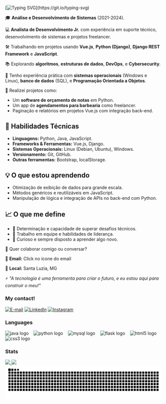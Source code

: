 <img align="right" alt="" height="300px" src="./me.png">

[![Typing SVG](https://readme-typing-svg.demolab.com?font=Fira+Code&pause=1000&color=38C2FF&random=false&width=435&lines=Ol%C3%A1!!+Sou+o+Marcos!)](https://git.io/typing-svg)



<section>
        <p>🎓 <strong> Análise e Desenvolvimento de Sistemas</strong> (2021-2024).</p>
        <p>💻 <strong>Analista de Desenvolvimento Jr.</strong> com experiência em suporte técnico, desenvolvimento de sistemas e projetos freelancer.</p>
        <p>🛠️ Trabalhando em projetos usando <strong>Vue.js</strong>, <strong>Python (Django)</strong>, <strong>Django REST Framework</strong> e <strong>JavaScript</strong>.</p>
        <p>📚 Explorando <strong>algoritmos</strong>, <strong>estruturas de dados</strong>, <strong>DevOps</strong>, e <strong>Cybersecurity</strong>.</p>
        <p>🌟 Tenho experiência prática com <strong>sistemas operacionais</strong> (Windows e Linux), <strong>banco de dados</strong> (SQL), e <strong>Programação Orientada a Objetos</strong>.</p>
        <p>🔧 Realizei projetos como:</p>
        <ul>
            <li>Um <strong>software de orçamento de notas</strong> em Python.</li>
            <li>Um app de <strong>agendamentos para barbearia</strong> como freelancer.</li>
            <li>Paginação e relatórios em projetos Vue.js com integração back-end.</li>
        </ul>
    </section>
    <section>
        <h2>🚀 Habilidades Técnicas</h2>
        <ul>
            <li><strong>Linguagens:</strong> Python, Java, JavaScript.</li>
            <li><strong>Frameworks & Ferramentas:</strong> Vue.js, Django.</li>
            <li><strong>Sistemas Operacionais:</strong> Linux (Debian, Ubuntu), Windows.</li>
            <li><strong>Versionamento:</strong> Git, GitHub.</li>
            <li><strong>Outras ferramentas:</strong> Bootstrap, localStorage.</li>
        </ul>
    </section>
    <section>
        <h2>💡 O que estou aprendendo</h2>
        <ul>
            <li>Otimização de exibição de dados para grande escala.</li>
            <li>Métodos genéricos e reutilizáveis em JavaScript.</li>
            <li>Manipulação de lógica e integração de APIs no back-end com Python.</li>
        </ul>
    </section>
    <section>
        <h2>📈 O que me define</h2>
        <ul>
            <li>📌 Determinação e capacidade de superar desafios técnicos.</li>
            <li>🤝 Trabalho em equipe e habilidades de liderança.</li>
            <li>🌟 Curioso e sempre disposto a aprender algo novo.</li>
        </ul>
    </section>
    <footer>
        <p>💬 Quer colaborar comigo ou conversar?</p>
        <p>📧 <strong>Email:</strong> Click no icone do email</p>
        <p>📍 <strong>Local:</strong> Santa Luzia, MG</p>
        <p>⚡ <em>"A tecnologia é uma ferramenta para criar o futuro, e eu estou aqui para construir o meu!"</em></p>
    </footer>

<h3 align="left">My contact!</h3>

[![E-mail](https://img.shields.io/badge/-Email-000?style=for-the-badge&logo=microsoft-outlook&logoColor=blue&color:FFF)](mailto:marcosviinicius@gmail.com)
[![LinkedIn](https://img.shields.io/badge/-LinkedIn-000?style=for-the-badge&logo=linkedin&logoColor=blue&color:FFF)](https://www.linkedin.com/in/marcos-barbosa-b51516203/)
[![Instagram](https://img.shields.io/badge/-Instagram-000?style=for-the-badge&logo=instagram&logoColor=blue&color:FFF)](https://www.instagram.com/vintec.dev/)

<h3 align="left"> Languages</h3>

<div align="left">
  <img src="https://cdn.jsdelivr.net/gh/devicons/devicon/icons/java/java-original.svg" height="40" alt="java logo"  />
  <img width="8" />
  <img src="https://cdn.jsdelivr.net/gh/devicons/devicon/icons/python/python-original.svg" height="40" alt="python logo"  />
  <img width="8" />
  <img src="https://cdn.jsdelivr.net/gh/devicons/devicon/icons/mysql/mysql-original.svg" height="40" alt="mysql logo"  />
  <img width="8" />
  <img src="https://cdn.jsdelivr.net/gh/devicons/devicon/icons/flask/flask-original.svg" height="40" alt="flask logo"  />
  <img width="8" />
  <img src="https://cdn.jsdelivr.net/gh/devicons/devicon/icons/html5/html5-original.svg" height="40" alt="html5 logo"  />
  <img width="8" />
  <img src="https://cdn.jsdelivr.net/gh/devicons/devicon/icons/css3/css3-original.svg" height="40" alt="css3 logo"  />
  <img width="8" />     
</div>

  
<h3 align="left">Stats</h3>
<div align="Left">
  <a href="https://github.com/MarcossBarbosa">
  <img height="180em" src="https://github-readme-stats.vercel.app/api?username=MarcossBarbosa&hide_title=true&include_all_commits=true&count_private=true&show_icons=true&line_height=25&langs_count=7&line_height=20&border_radius=10&theme=transparent&text_color=FFF&border_color=38C2FFFF&"/>   
  <img height="180em" src="https://github-readme-stats.vercel.app/api/top-langs/?username=MarcossBarbosa&layout=compact&line_height=25&text_color=FFF&border_color=38C2FFFF&title_color=38C2FFFF&langs_count=7&theme=transparent&border_radius=10"/>                       
</div>

<picture>
  <source media="(prefers-color-scheme: dark)" srcset="https://raw.githubusercontent.com/MarcossBarbosa/MarcossBarbosa/output/github-contribution-grid-snake-dark.svg">
  <source media="(prefers-color-scheme: light)" srcset="https://raw.githubusercontent.com/MarcossBarbosa/MarcossBarbosa/output/github-contribution-grid-snake.svg">
  <img alt="github contribution grid snake animation" src="https://raw.githubusercontent.com/MarcossBarbosa/MarcossBarbosa/output/github-contribution-grid-snake.svg">
</picture>
    
<div style="display: inline_block"><br>

 
  
 
